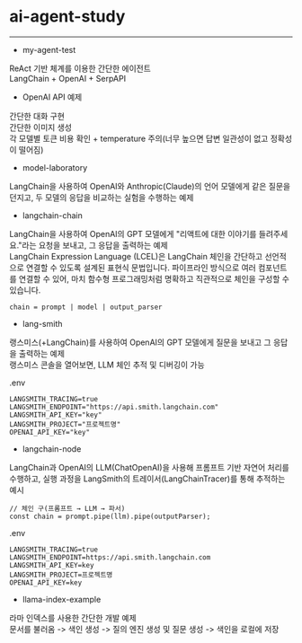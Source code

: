 # ai-agent-study

---

- my-agent-test

ReAct 기반 체계를 이용한 간단한 에이전트   
LangChain + OpenAI + SerpAPI

- OpenAI API 예제

간단한 대화 구현   
간단한 이미지 생성   
각 모델별 토큰 비용 확인 + temperature 주의(너무 높으면 답변 일관성이 없고 정확성이 떨어짐)

- model-laboratory

LangChain을 사용하여 OpenAI와 Anthropic(Claude)의 언어 모델에게 같은 질문을 던지고, 두 모델의 응답을 비교하는 실험을 수행하는 예제

- langchain-chain

LangChain을 사용하여 OpenAI의 GPT 모델에게 "리액트에 대한 이야기를 들려주세요."라는 요청을 보내고, 그 응답을 출력하는 예제   
LangChain Expression Language (LCEL)은 LangChain 체인을 간단하고 선언적으로 연결할 수 있도록 설계된 표현식 문법입니다.
파이프라인 방식으로 여러 컴포넌트를 연결할 수 있어, 마치 함수형 프로그래밍처럼 명확하고 직관적으로 체인을 구성할 수 있습니다.   
```
chain = prompt | model | output_parser
```

- lang-smith

랭스미스(+LangChain)를 사용하여 OpenAI의 GPT 모델에게 질문을 보내고 그 응답을 출력하는 예제   
랭스미스 콘솔을 열어보면, LLM 체인 추적 및 디버깅이 가능

.env
```
LANGSMITH_TRACING=true
LANGSMITH_ENDPOINT="https://api.smith.langchain.com"
LANGSMITH_API_KEY="key"
LANGSMITH_PROJECT="프로젝트명"
OPENAI_API_KEY="key"
```

- langchain-node

LangChain과 OpenAI의 LLM(ChatOpenAI)을 사용해 프롬프트 기반 자연어 처리를 수행하고, 실행 과정을 LangSmith의 트레이서(LangChainTracer)를 통해 추적하는 예시   
```
// 체인 구(프롬프트 → LLM → 파서)
const chain = prompt.pipe(llm).pipe(outputParser);
```

.env
```
LANGSMITH_TRACING=true
LANGSMITH_ENDPOINT=https://api.smith.langchain.com
LANGSMITH_API_KEY=key
LANGSMITH_PROJECT=프로젝트명
OPENAI_API_KEY=key
```

- llama-index-example

라마 인덱스를 사용한 간단한 개발 예제   
문서를 불러옴 -> 색인 생성 -> 질의 엔진 생성 및 질문 생성 -> 색인을 로컬에 저장